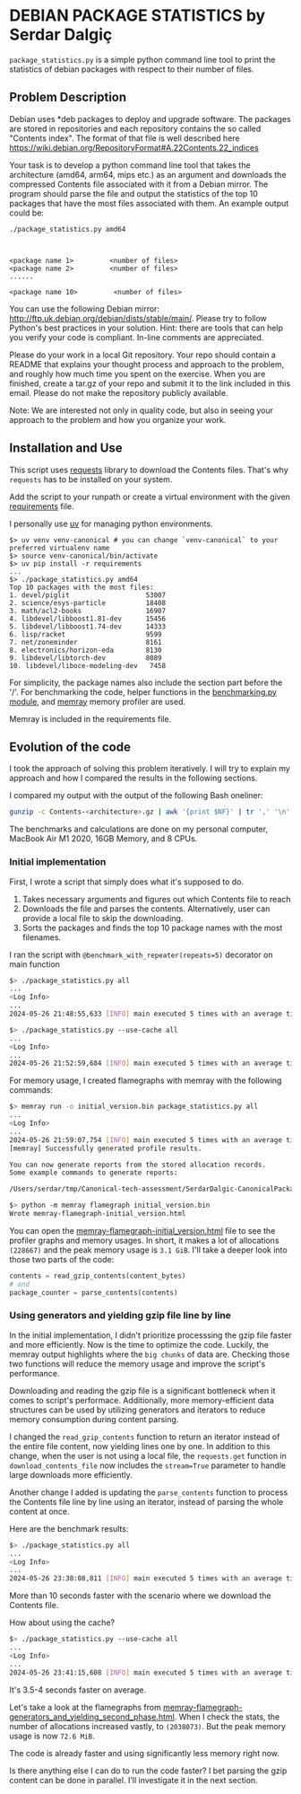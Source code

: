 # DEBIAN PACKAGE STATISTICS by Serdar Dalgiç

`package_statistics.py` is a simple python command line tool to print the statistics of debian packages with respect to their number of files.

## Problem Description

Debian uses *deb packages to deploy and upgrade software. The packages are stored in repositories and each repository contains the so called "Contents index". The format of that file is well described here https://wiki.debian.org/RepositoryFormat#A.22Contents.22_indices

Your task is to develop a python command line tool that takes the architecture (amd64, arm64, mips etc.) as an argument and downloads the compressed Contents file associated with it from a Debian mirror. The program should parse the file and output the statistics of the top 10 packages that have the most files associated with them. An example output could be:

```
./package_statistics.py amd64



<package name 1>         <number of files>
<package name 2>         <number of files>
......

<package name 10>         <number of files>
```

You can use the following Debian mirror: http://ftp.uk.debian.org/debian/dists/stable/main/. Please try to follow Python's best practices in your solution. Hint: there are tools that can help you verify your code is compliant. In-line comments are appreciated.

Please do your work in a local Git repository. Your repo should contain a README that explains your thought process and approach to the problem, and roughly how much time you spent on the exercise. When you are finished, create a tar.gz of your repo and submit it to the link included in this email. Please do not make the repository publicly available.

Note: We are interested not only in quality code, but also in seeing your approach to the problem and how you organize your work.

## Installation and Use

This script uses [requests](https://requests.readthedocs.io/) library to download the Contents files. That's why `requests` has to be installed on your system.

Add the script to your runpath or create a virtual environment with the given [requirements](./requirements) file.

I personally use [uv](https://pypi.org/project/uv/) for managing python environments.

```
$> uv venv venv-canonical # you can change `venv-canonical` to your preferred virtualenv name
$> source venv-canonical/bin/activate
$> uv pip install -r requirements
...
$> ./package_statistics.py amd64
Top 10 packages with the most files:
1. devel/piglit                   53007
2. science/esys-particle          18408
3. math/acl2-books                16907
4. libdevel/libboost1.81-dev      15456
5. libdevel/libboost1.74-dev      14333
6. lisp/racket                    9599
7. net/zoneminder                 8161
8. electronics/horizon-eda        8130
9. libdevel/libtorch-dev          8089
10. libdevel/liboce-modeling-dev   7458
```
For simplicity, the package names also include the section part before the '/'.
For benchmarking the code, helper functions in the [benchmarking.py module](./benchmarking.py), and [memray](https://bloomberg.github.io/memray/) memory profiler are used.

Memray is included in the requirements file.

## Evolution of the code

I took the approach of solving this problem iteratively. I will try to explain my approach and how I compared the results in the following sections.

I compared my output with the output of the following Bash oneliner:
```bash
gunzip -c Contents-<architecture>.gz | awk '{print $NF}' | tr ',' '\n' | grep -v '^$' | sort | uniq -c | sort -rn | head -10
```

The benchmarks and calculations are done on my personal computer, MacBook Air M1 2020, 16GB Memory, and 8 CPUs.

### Initial implementation

First, I wrote a script that simply does what it's supposed to do.
1. Takes necessary arguments and figures out which Contents file to reach
2. Downloads the file and parses the contents. Alternatively, user can provide a local file to skip the downloading.
3. Sorts the packages and finds the top 10 package names with the most filenames.

I ran the script with `@benchmark_with_repeater(repeats=5)` decorator on main function
```bash
$> ./package_statistics.py all
...
<Log Info>
...
2024-05-26 21:48:55,633 [INFO] main executed 5 times with an average time of 21.2306 seconds

$> ./package_statistics.py --use-cache all
...
<Log Info>
...
2024-05-26 21:52:59,684 [INFO] main executed 5 times with an average time of 6.8130 seconds
```

For memory usage, I created flamegraphs with memray with the following commands:
```bash
$> memray run -o initial_version.bin package_statistics.py all
...
<Log Info>
...
2024-05-26 21:59:07,754 [INFO] main executed 5 times with an average time of 21.6504 seconds
[memray] Successfully generated profile results.

You can now generate reports from the stored allocation records.
Some example commands to generate reports:

/Users/serdar/tmp/Canonical-tech-assessment/SerdarDalgic-CanonicalPackageStats/venv-canonical/bin/python -m memray flamegraph initial_version.bin

$> python -m memray flamegraph initial_version.bin
Wrote memray-flamegraph-initial_version.html
```

You can open the [memray-flamegraph-initial_version.html](./memray-flamegraph-initial_version.html) file to see the profiler graphs and memory usages.
In short, it makes a lot of allocations `(228667)` and the peak memory usage is `3.1 GiB`.
I'll take a deeper look into those two parts of the code:
```python
contents = read_gzip_contents(content_bytes)
# and
package_counter = parse_contents(contents)
```

### Using generators and yielding gzip file line by line

In the initial implementation, I didn't prioritize processsing the gzip file faster and more efficiently. Now is the time to optimize the code. Luckily, the memray output highlights where the `big chunks` of data are. Checking those two functions will reduce the memory usage and improve the script's performance.

Downloading and reading the gzip file is a significant bottleneck when it comes to script's performace. Additionally, more memory-efficient data structures can be used by utilizing generators and iterators to reduce memory consumption during content parsing.

I changed the `read_gzip_contents` function to return an iterator instead of the entire file content, now yielding lines one by one. In addition to this change, when the user is not using a local file, the `requests.get` function in `download_contents_file` now includes the `stream=True` parameter to handle large downloads more efficiently.

Another change I added is updating the `parse_contents` function to process the Contents file line by line using an iterator, instead of parsing the whole content at once.

Here are the benchmark results:
```bash
$> ./package_statistics.py all
...
<Log Info>
...
2024-05-26 23:38:08,811 [INFO] main executed 5 times with an average time of 11.2538 seconds
```
More than 10 seconds faster with the scenario where we download the Contents file.

How about using the cache?
```bash
$> ./package_statistics.py --use-cache all
...
<Log Info>
...
2024-05-26 23:41:15,608 [INFO] main executed 5 times with an average time of 2.9649 seconds
```
It's 3.5-4 seconds faster on average.

Let's take a look at the flamegraphs from [memray-flamegraph-generators_and_yielding_second_phase.html](./memray-flamegraph-generators_and_yielding_second_phase.html). When I check the stats, the number of allocations increased vastly, to `(2038073)`. But the peak memory usage is now `72.6 MiB`.

The code is already faster and using significantly less memory right now.

Is there anything else I can do to run the code faster? I bet parsing the gzip content can be done in parallel. I'll investigate it in the next section.
